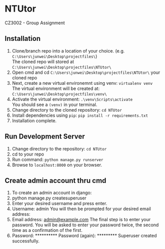# NTUtor
 CZ3002 - Group Assignment

## Installation
1. Clone/branch repo into a location of your choice. (e.g. ```C:\Users\junwei\Desktop\projectfiles\```)<br/>
The cloned repo will stored at  ```C:\Users\junwei\Desktop\projectfiles\NTUtor\```
2. Open cmd and cd ```C:\Users\junwei\Desktop\projectfiles\NTUtor\``` your cloned repo
3. Next, create a new virtual environemnt using venv: ```virtualenv venv```<br/>
The virtual environment will be created at: ```C:\Users\junwei\Desktop\projectfiles\venv\```
4. Activate the virtual environment: ```.\venv\Scripts\activate```<br/>
You should see a ```(venv)``` in your terminal.
5. Change directory to the cloned repository: ```cd NTUtor```
6. Install dependencies using ```pip```: ```pip install -r requirements.txt```
7. Installation complete.

## Run Development Server
1. Change directory to the repository: ```cd NTUtor```
2. cd to your repo 
3. Run command: ```python manage.py runserver```
4. Browse to ```localhost:8000``` on your browser.

## Create admin account thru cmd
1. To create an admin account in django:
2. python manage.py createsuperuser
3. Enter your desired username and press enter.
4. Username: admin
   You will then be prompted for your desired email address:
5. Email address: admin@example.com
   The final step is to enter your password. You will be asked to enter your password twice, the second time as a confirmation of the first.
6. Password: **********
   Password (again): *********
   Superuser created successfully.
